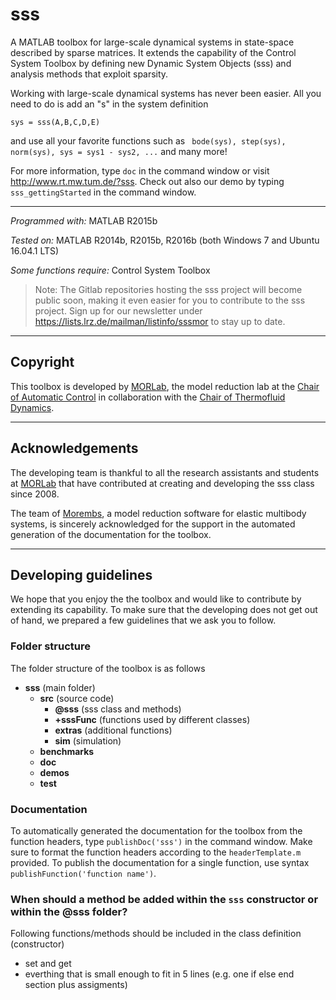 sss
====

A MATLAB toolbox for large-scale dynamical systems in state-space described by sparse matrices. It extends the capability of the Control System Toolbox by defining new Dynamic System Objects (sss) and analysis methods that exploit sparsity.

Working with large-scale dynamical systems has never been easier. All you need to do is add an "s" in the system definition

``sys = sss(A,B,C,D,E)``

and use all your favorite functions such as
`` bode(sys), step(sys), norm(sys), sys = sys1 - sys2, ...``
and many more!

For more information, type `doc` in the command window or visit http://www.rt.mw.tum.de/?sss. Check out also our demo by typing `sss_gettingStarted` in the command window.

***
*Programmed with:* MATLAB R2015b

*Tested on:* MATLAB R2014b, R2015b, R2016b (both Windows 7 and Ubuntu 16.04.1 LTS)

*Some functions require:* Control System Toolbox

> Note: The Gitlab repositories hosting the sss project will become public soon, making it even easier for you to contribute to the sss project.
>Sign up for our newsletter under https://lists.lrz.de/mailman/listinfo/sssmor to stay up to date.

***
Copyright
----------
This toolbox is developed by [MORLab](http://www.rt.mw.tum.de/en/research/fields-of-research/model-order-reduction/), the model reduction lab at the [Chair of Automatic Control](www.rt.mw.tum.de/en) in collaboration with the [Chair of Thermofluid Dynamics](http://www.tfd.mw.tum.de/index.php?id=5&L=1).

***
Acknowledgements
-----------------
The developing team is thankful to all the research assistants and students at [MORLab](http://www.rt.mw.tum.de/en/research/fields-of-research/model-order-reduction/) that have contributed at creating and developing the sss class since 2008.

The team of [Morembs](http://www.itm.uni-stuttgart.de/research/model_reduction/MOREMBS_en.php), a model reduction software for elastic multibody systems, is sincerely acknowledged for the support in the automated generation of the documentation for the toolbox.

***
Developing guidelines
----------------------

We hope that you enjoy the the toolbox and would like to contribute by extending its capability.
To make sure that the developing does not get out of hand, we prepared a few guidelines that we ask you to follow.


### Folder structure
The folder structure of the toolbox is as follows
- **sss** (main folder)
	- **src** (source code)
		- **@sss** (sss class and methods)
		- **+sssFunc** (functions used by different classes)
		- **extras** (additional functions)
		- **sim** (simulation)
    - **benchmarks**
    - **doc**
	- **demos**
	- **test**

### Documentation
To automatically generated the documentation for the toolbox from the function headers, type `publishDoc('sss')` in the command window. Make sure to format the function headers according to the ``headerTemplate.m`` provided. To publish the documentation for a single function, use syntax `publishFunction('function name')`.

### When should a method be added within the ``sss`` constructor or within the @sss folder?

Following functions/methods should be included in the class definition (constructor)
- set and get
- everthing that is small enough to fit in 5 lines (e.g. one if else end section plus assigments)
